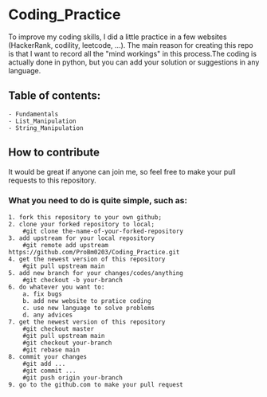 <h1>Coding_Practice</h1>
To improve my coding skills, I did a little practice in a few websites (HackerRank, codility, leetcode, ...). The main reason for creating this repo is that I want to record all the "mind workings" in this process.The coding is actually done in python, but you can add your solution or suggestions in any language.

<h2>Table of contents:</h2>

    - Fundamentals
    - List_Manipulation
    - String_Manipulation


<h2>How to contribute</h2>  
It would be great if anyone can join me, so feel free to make your pull requests to this repository.
<h3>What you need to do is quite simple, such as:</h3>  

    1. fork this repository to your own github;
    2. clone your forked repository to local;
        #git clone the-name-of-your-forked-repository
    3. add upstream for your local repository
    	#git remote add upstream https://github.com/ProBm0203/Coding_Practice.git
    4. get the newest version of this repository
    	#git pull upstream main
    5. add new branch for your changes/codes/anything
    	#git checkout -b your-branch
    6. do whatever you want to:
    	a. fix bugs
    	b. add new website to pratice coding
    	c. use new language to solve problems
    	d. any advices 
    7. get the newest version of this repository
    	#git checkout master
    	#git pull upstream main
    	#git checkout your-branch
    	#git rebase main
    8. commit your changes
    	#git add ...
    	#git commit ...
    	#git push origin your-branch
    9. go to the github.com to make your pull request
